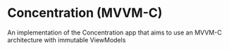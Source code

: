 # Concentration (MVVM-C)
An implementation of the Concentration app that aims to use an MVVM-C architecture with immutable ViewModels
